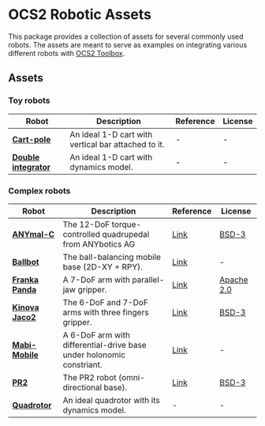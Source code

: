 # OCS2 Robotic Assets

This package provides a collection of assets for several commonly used robots. The assets are meant to serve as examples on integrating various different robots with [OCS2 Toolbox](https://github.com/leggedrobotics/ocs2).

## Assets

### Toy robots

| Robot | Description | Reference | License |
|-------|-------------|-----------|---------|
| [__Cart-pole__](resources/cartpole/) | An ideal 1-D cart with vertical bar attached to it.  | -  | - |
| [__Double integrator__](resources/double_integrator) |   An ideal 1-D cart with dynamics model.  | - | - |

### Complex robots

| Robot | Description | Reference | License |
|-------|-------------|-----------|---------|
| [__ANYmal-C__](resources/anymal_c/) | The 12-DoF torque-controlled quadrupedal from ANYbotics AG  |  [Link](https://ieeexplore.ieee.org/document/7758092)  |   [BSD-3](https://github.com/ANYbotics/anymal_c_simple_description/blob/master/LICENSE) |
| [__Ballbot__](resources/ballbot) |   The ball-balancing mobile base (2D-XY + RPY).  | [Link](https://arxiv.org/abs/1902.10415) |  -  |
[__Franka Panda__](resources/mobile_manipulator/franka/) |  A 7-DoF arm with parallel-jaw gripper. | [Link](https://www.franka.de/) | [Apache 2.0](http://wiki.ros.org/franka_description) |
[__Kinova Jaco2__](resources/mobile_manipulator/kinova/) |  The 6-DoF and 7-DoF arms with three fingers gripper. | [Link](https://www.franka.de/) | [BSD-3](https://github.com/Kinovarobotics/kinova-ros/blob/master/LICENSE) |
[__Mabi-Mobile__](resources/mobile_manipulator/mabi_mobile/) |  A 6-DoF arm with differential-drive base under holonomic constriant. | [Link](https://www.research-collection.ethz.ch/handle/20.500.11850/439902) | - |
| [__PR2__](resources/mobile_manipulator/pr2) |  The PR2 robot (omni-directional base).  | [Link](https://ieeexplore.ieee.org/document/5980058) | [BSD-3](http://wiki.ros.org/pr2_description) |
| [__Quadrotor__](resources/quadrotor) |  An ideal quadrotor with its dynamics model.  | - | - |
